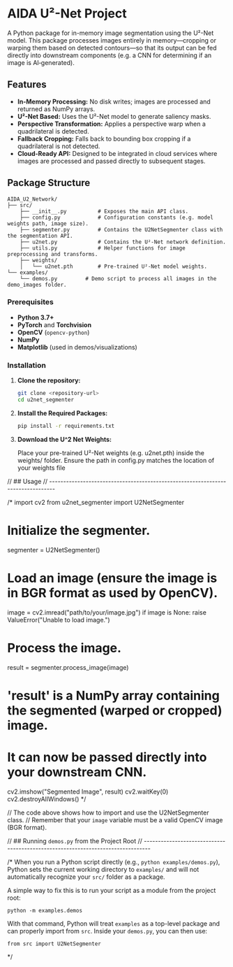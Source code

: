 # AIDA U²-Net Project

A Python package for in-memory image segmentation using the U²-Net model. This package processes images entirely in memory—cropping or warping them based on detected contours—so that its output can be fed directly into downstream components (e.g. a CNN for determining if an image is AI‑generated).

## Features

- **In-Memory Processing:** No disk writes; images are processed and returned as NumPy arrays.
- **U²-Net Based:** Uses the U²-Net model to generate saliency masks.
- **Perspective Transformation:** Applies a perspective warp when a quadrilateral is detected.
- **Fallback Cropping:** Falls back to bounding box cropping if a quadrilateral is not detected.
- **Cloud-Ready API:** Designed to be integrated in cloud services where images are processed and passed directly to subsequent stages.


## Package Structure

```plaintext
AIDA_U2_Network/
├── src/
    ├── __init__.py          # Exposes the main API class.
    ├── config.py            # Configuration constants (e.g. model weights path, image size).
    ├── segmenter.py         # Contains the U2NetSegmenter class with the segmentation API.
    ├── u2net.py             # Contains the U²-Net network definition.
    ├── utils.py             # Helper functions for image preprocessing and transforms.
    ├── weights/
    │   └── u2net.pth        # Pre-trained U²-Net model weights.
└── examples/
    └── demos.py         # Demo script to process all images in the demo_images folder.
```


### Prerequisites

- **Python 3.7+**
- **PyTorch** and **Torchvision**
- **OpenCV** (`opencv-python`)
- **NumPy**
- **Matplotlib** (used in demos/visualizations)

### Installation

1. **Clone the repository:**

   ```bash
   git clone <repository-url>
   cd u2net_segmenter

2. **Install the Required Packages:**
    ```bash
    pip install -r requirements.txt

3. **Download the U^2 Net Weights:**

    Place your pre-trained U²-Net weights (e.g. u2net.pth) inside the weights/ folder. Ensure the path in config.py matches the location of your weights file

// ## Usage
// --------------------------------------------------------------------------------

/*
import cv2
from u2net_segmenter import U2NetSegmenter

# Initialize the segmenter.
segmenter = U2NetSegmenter()

# Load an image (ensure the image is in BGR format as used by OpenCV).
image = cv2.imread("path/to/your/image.jpg")
if image is None:
    raise ValueError("Unable to load image.")

# Process the image.
result = segmenter.process_image(image)

# 'result' is a NumPy array containing the segmented (warped or cropped) image.
# It can now be passed directly into your downstream CNN.
cv2.imshow("Segmented Image", result)
cv2.waitKey(0)
cv2.destroyAllWindows()
*/

// The code above shows how to import and use the U2NetSegmenter class.
// Remember that your `image` variable must be a valid OpenCV image (BGR format).


// ## Running `demos.py` from the Project Root
// --------------------------------------------------------------------------------

/*
When you run a Python script directly (e.g., `python examples/demos.py`), Python sets the
current working directory to `examples/` and will not automatically recognize your `src/` folder as a package.

A simple way to fix this is to run your script as a module from the project root:

    python -m examples.demos

With that command, Python will treat `examples` as a top-level package and can properly import
from `src`. Inside your `demos.py`, you can then use:

    from src import U2NetSegmenter
*/
